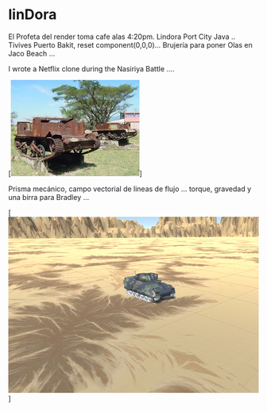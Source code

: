 linDora
=======

El Profeta del render toma cafe alas 4:20pm.
Lindora Port City Java .. 
Tivives Puerto Bakit, reset component(0,0,0)…
 Brujería para poner Olas en Jaco Beach …

I wrote a Netflix clone during the Nasiriya Battle ....

[![que no se resistieran, por que sino los mataban ... ](https://raw.githubusercontent.com/rgarro/linDora/master/lindoPeq.jpeg)]

Prisma mecánico, campo vectorial de lineas de flujo …
torque, gravedad y una birra para Bradley …

[![que no se resistieran, por que sino los mataban ... ](https://raw.githubusercontent.com/rgarro/linDora/master/lindora.png)]

